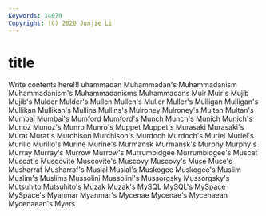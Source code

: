 ```yaml
---
Keywords: 14679
Copyright: (C) 2020 Junjie Li
---
```


# title

Write contents here!!!
uhammadan
Muhammadan's 
Muhammadanism 
Muhammadanism's 
Muhammadanisms 
Muhammadans 
Muir 
Muir's 
Mujib 
Mujib's 
Mulder
Mulder's 
Mullen 
Mullen's 
Muller 
Muller's 
Mulligan 
Mulligan's 
Mullikan 
Mullikan's 
Mullins
Mullins's 
Mulroney 
Mulroney's 
Multan 
Multan's 
Mumbai 
Mumbai's 
Mumford 
Mumford's 
Munch
Munch's 
Munich 
Munich's 
Munoz 
Munoz's 
Munro 
Munro's 
Muppet 
Muppet's 
Murasaki
Murasaki's 
Murat 
Murat's 
Murchison 
Murchison's 
Murdoch 
Murdoch's 
Muriel 
Muriel's 
Murillo
Murillo's 
Murine 
Murine's 
Murmansk 
Murmansk's 
Murphy 
Murphy's 
Murray 
Murray's 
Murrow
Murrow's 
Murrumbidgee 
Murrumbidgee's 
Muscat 
Muscat's 
Muscovite 
Muscovite's 
Muscovy 
Muscovy's 
Muse
Muse's 
Musharraf 
Musharraf's 
Musial 
Musial's 
Muskogee 
Muskogee's 
Muslim 
Muslim's 
Muslims
Mussolini 
Mussolini's 
Mussorgsky 
Mussorgsky's 
Mutsuhito 
Mutsuhito's 
Muzak 
Muzak's 
MySQL 
MySQL's
MySpace 
MySpace's 
Myanmar 
Myanmar's 
Mycenae 
Mycenae's 
Mycenaean 
Mycenaean's 
Myers 
